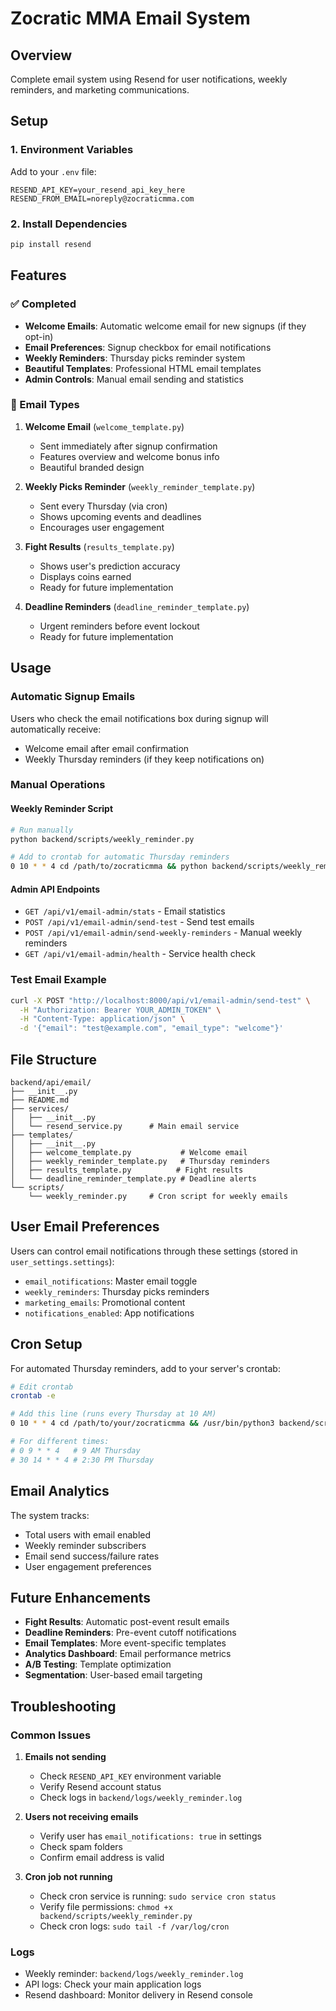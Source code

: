 # Zocratic MMA Email System

## Overview
Complete email system using Resend for user notifications, weekly reminders, and marketing communications.

## Setup

### 1. Environment Variables
Add to your `.env` file:
```
RESEND_API_KEY=your_resend_api_key_here
RESEND_FROM_EMAIL=noreply@zocraticmma.com
```

### 2. Install Dependencies
```bash
pip install resend
```

## Features

### ✅ Completed
- **Welcome Emails**: Automatic welcome email for new signups (if they opt-in)
- **Email Preferences**: Signup checkbox for email notifications
- **Weekly Reminders**: Thursday picks reminder system
- **Beautiful Templates**: Professional HTML email templates
- **Admin Controls**: Manual email sending and statistics

### 📧 Email Types

1. **Welcome Email** (`welcome_template.py`)
   - Sent immediately after signup confirmation
   - Features overview and welcome bonus info
   - Beautiful branded design

2. **Weekly Picks Reminder** (`weekly_reminder_template.py`)
   - Sent every Thursday (via cron)
   - Shows upcoming events and deadlines
   - Encourages user engagement

3. **Fight Results** (`results_template.py`)
   - Shows user's prediction accuracy
   - Displays coins earned
   - Ready for future implementation

4. **Deadline Reminders** (`deadline_reminder_template.py`)
   - Urgent reminders before event lockout
   - Ready for future implementation

## Usage

### Automatic Signup Emails
Users who check the email notifications box during signup will automatically receive:
- Welcome email after email confirmation
- Weekly Thursday reminders (if they keep notifications on)

### Manual Operations

#### Weekly Reminder Script
```bash
# Run manually
python backend/scripts/weekly_reminder.py

# Add to crontab for automatic Thursday reminders
0 10 * * 4 cd /path/to/zocraticmma && python backend/scripts/weekly_reminder.py
```

#### Admin API Endpoints
- `GET /api/v1/email-admin/stats` - Email statistics
- `POST /api/v1/email-admin/send-test` - Send test emails
- `POST /api/v1/email-admin/send-weekly-reminders` - Manual weekly reminders
- `GET /api/v1/email-admin/health` - Service health check

### Test Email Example
```bash
curl -X POST "http://localhost:8000/api/v1/email-admin/send-test" \
  -H "Authorization: Bearer YOUR_ADMIN_TOKEN" \
  -H "Content-Type: application/json" \
  -d '{"email": "test@example.com", "email_type": "welcome"}'
```

## File Structure
```
backend/api/email/
├── __init__.py
├── README.md
├── services/
│   ├── __init__.py
│   └── resend_service.py      # Main email service
├── templates/
│   ├── __init__.py
│   ├── welcome_template.py           # Welcome email
│   ├── weekly_reminder_template.py   # Thursday reminders  
│   ├── results_template.py          # Fight results
│   └── deadline_reminder_template.py # Deadline alerts
└── scripts/
    └── weekly_reminder.py     # Cron script for weekly emails
```

## User Email Preferences

Users can control email notifications through these settings (stored in `user_settings.settings`):

- `email_notifications`: Master email toggle
- `weekly_reminders`: Thursday picks reminders
- `marketing_emails`: Promotional content
- `notifications_enabled`: App notifications

## Cron Setup

For automated Thursday reminders, add to your server's crontab:

```bash
# Edit crontab
crontab -e

# Add this line (runs every Thursday at 10 AM)
0 10 * * 4 cd /path/to/your/zocraticmma && /usr/bin/python3 backend/scripts/weekly_reminder.py >> /var/log/zocratic_email.log 2>&1

# For different times:
# 0 9 * * 4   # 9 AM Thursday
# 30 14 * * 4 # 2:30 PM Thursday
```

## Email Analytics

The system tracks:
- Total users with email enabled
- Weekly reminder subscribers
- Email send success/failure rates
- User engagement preferences

## Future Enhancements

- **Fight Results**: Automatic post-event result emails
- **Deadline Reminders**: Pre-event cutoff notifications  
- **Email Templates**: More event-specific templates
- **Analytics Dashboard**: Email performance metrics
- **A/B Testing**: Template optimization
- **Segmentation**: User-based email targeting

## Troubleshooting

### Common Issues

1. **Emails not sending**
   - Check `RESEND_API_KEY` environment variable
   - Verify Resend account status
   - Check logs in `backend/logs/weekly_reminder.log`

2. **Users not receiving emails**
   - Verify user has `email_notifications: true` in settings
   - Check spam folders
   - Confirm email address is valid

3. **Cron job not running**
   - Check cron service is running: `sudo service cron status`
   - Verify file permissions: `chmod +x backend/scripts/weekly_reminder.py`
   - Check cron logs: `sudo tail -f /var/log/cron`

### Logs
- Weekly reminder: `backend/logs/weekly_reminder.log`
- API logs: Check your main application logs
- Resend dashboard: Monitor delivery in Resend console